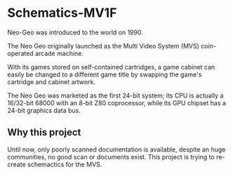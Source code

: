 # Schematics-MV1F
 
Neo-Geo was introduced to the world on 1990.

The Neo Geo originally launched as the Multi Video System (MVS) coin-operated arcade machine. 

With its games stored on self-contained cartridges, a game cabinet can easily be changed to a different game title by swapping the game's cartridge and cabinet artwork.

The Neo Geo was marketed as the first 24-bit system; its CPU is actually a 16/32-bit 68000 with an 8-bit Z80 coprocessor, while its GPU chipset has a 24-bit graphics data bus. 

## Why this project

Until now, only poorly scanned documentation is available, despite an huge communities, no good scan or documents exist.
This project is trying to re-create schemactics for the MVS.



